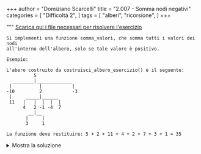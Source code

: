 +++
author = "Domiziano Scarcelli"
title = "2.007 - Somma nodi negativi"
categories = [
    "Difficoltà 2",
]
tags = [
    "alberi",
    "ricorsione",
]
+++

"""
[Scarica qui i file necessari per risolvere l'esercizio](/assets/exercises_py/it/2_007_somma_nodi_negativi.py)

    Si implementi una funzione somma_valori, che somma tutti i valori dei nodi
    all'interno dell'albero, solo se tale valore è positivo.

    Esempio:

    L'abero costruito da costruisci_albero_esercizio() è il seguente:
              5                       
      ________|_____________         
     |          |           |       
    -10         2           -3      
     |     _____|______           
     11   |   |  |  |  |         
          4   2 -1 -4  7        
            __|__              
           |     |            
           3     1           

    La funzione deve restituire: 5 + 2 + 11 + 4 + 2 + 7 + 3 + 1 = 35

<details>
<summary>Mostra la soluzione</summary>

```python
def somma_nodi(tree, somma=0):
    if tree.valore > 0:
        somma += tree.valore
    for child in tree.children:
        somma += somma_nodi(child)
    return somma
```

</details>

